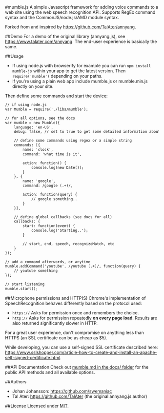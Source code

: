 #mumble.js
A simple Javascript framework for adding voice commands to a web site using the web speech recognition API.
Supports RegEx command syntax and the CommonJS/node.js/AMD module syntax.

Forked from and inspired by https://github.com/TalAter/annyang.

##Demo
For a demo of the original library (annyang.js), see https://www.talater.com/annyang. The end-user experience is basically the same.

##Usage
- If using node.js with browserify for example you can run `npm install mumble-js` within your app to get the latest version. Then `require('mumble')` depending on your paths.
- If you're using a plain web app include mumble.js or mumble.min.js directly on your site.

Then define some commands and start the device:

````html
// if using node.js
var Mumble = require('./libs/mumble');

// for all options, see the docs
var mumble = new Mumble({
	language: 'en-US',
	debug: false, // set to true to get some detailed information about what's going on

	// define some commands using regex or a simple string
	commands: [{
		name: 'clock',
		command: 'what time is it',

		action: function() {
			console.log(new Date());
		}
	}, {
		name: 'google',
		command: /google (.+)/,

		action: function(query) {
			// google something..
		}
	}],

	// define global callbacks (see docs for all)
	callbacks: {
		start: function(event) {
			console.log('Starting..');
		}

		// start, end, speech, recognizeMatch, etc
	}
});

// add a command afterwards, or anytime
mumble.addCommand('youtube', /youtube (.+)/, function(query) {
	// youtube something
});

// start listening
mumble.start();
````

##Microphone permissions and HTTP(S)
Chrome's implementation of SpeechRecognition behaves differently based on the protocol used:

- `https://` Asks for permission once and remembers the choice.
- `http://`  Asks for permission repeatedly **on every page load**. Results are also returned significantly slower in HTTP.

For a great user experience, don't compromise on anything less than HTTPS (an SSL certificate can be as cheap as $5).

While developing, you can use a self-signed SSL certificate described here: https://www.sslshopper.com/article-how-to-create-and-install-an-apache-self-signed-certificate.html.

##API Documentation
Check out [mumble.md in the docs/ folder](https://github.com/swemaniac/mumble/blob/master/docs/mumble.md) for the public API methods and all available options.

##Authors
- Johan Johansson: https://github.com/swemaniac
- Tal Ater: https://github.com/TalAter (the original annyang.js author)

##License
Licensed under [MIT](https://github.com/swemaniac/mumble/blob/master/LICENSE).